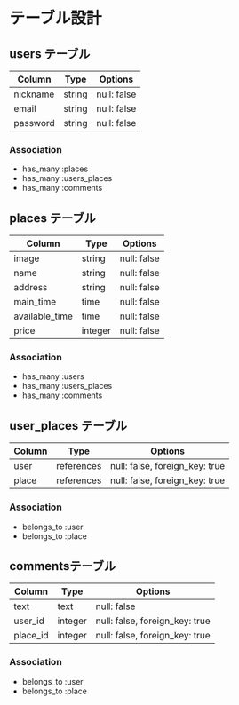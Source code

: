 # テーブル設計

## users テーブル

| Column         | Type   | Options     |
| ---------------| ------ | ----------- |
| nickname       | string | null: false |
| email          | string | null: false |
| password       | string | null: false |

### Association
- has_many :places
- has_many :users_places
- has_many :comments

## places テーブル
| Column              | Type   | Options     |
| --------------------| ------ | ----------- |
| image               | string | null: false |
| name                | string | null: false |
| address             | string | null: false |
| main_time           | time | null: false |
| available_time      | time | null: false |
| price               | integer | null: false |

### Association
- has_many :users
- has_many :users_places
- has_many :comments

## user_places テーブル
| Column          | Type   | Options     |
| ----------------| ------ | ----------- |
| user         | references | null: false, foreign_key: true |
| place         | references | null: false, foreign_key: true |

### Association
- belongs_to :user
- belongs_to :place

## commentsテーブル
| Column           | Type   | Options     |
| -----------------| ------ | ----------- |
| text             | text | null: false |
| user_id          | integer | null: false, foreign_key: true |
| place_id         | integer | null: false, foreign_key: true |

### Association
- belongs_to :user
- belongs_to :place